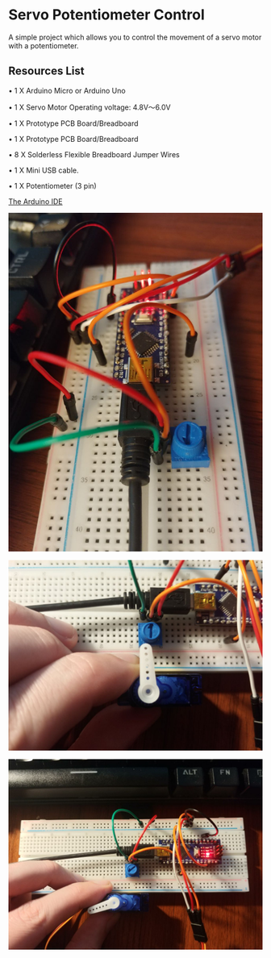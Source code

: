 # Servo Potentiometer Control

A simple project which allows you to control the movement of a servo motor with a potentiometer.

## Resources List

• 1 X Arduino Micro or Arduino Uno

• 1 X Servo Motor Operating voltage: 4.8V～6.0V

• 1 X Prototype PCB Board/Breadboard

• 1 X Prototype PCB Board/Breadboard

• 8 X Solderless Flexible Breadboard Jumper Wires

• 1 X Mini USB cable.

• 1 X Potentiometer (3 pin) 

 [The Arduino IDE](https://www.arduino.cc/en/main/software)

<p align="center">
<img src="01.jpg" alt="screenshot" width="600"/>
</p>

<p align="center">
<img src="02.jpg" alt="screenshot" width="600"/>
</p>

<p align="center">
<img src="03.jpg" alt="screenshot" width="600"/>
</p>

